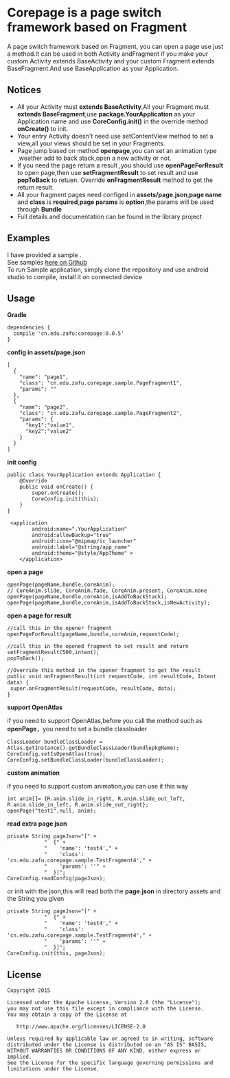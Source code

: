 Corepage is a page switch framework based on Fragment
====================================


A page switch framework based on Fragment, you can open a page use just a method.It can be used in both Activity andFragment if you make your custom Activity extends BaseActivity and your custom Fragment extends  BaseFragment.And use BaseApplication as your Application.


Notices
--------
 - All your Activity must **extends BaseActivity**,All your Fragment must **extends BaseFragment**,use **package.YourApplication** as your Application name and use **CoreConfig.init()** in the override method **onCreate()** to init.
 - Your entry Activity doesn't need  use setContentView method to set a view,all your views should be set in your Fragments.
 - Page jump based on method **openpage**,you can set an animation type ,weather add to back stack,open a new activity or not.
 - If you need the page return a result ,you should use **openPageForResult** to open page,then use **setFragmentResult** to set result and use **popToBack** to retuen. Override **onFragmentResult** method to get the return result.
 - All your fragment pages need configed in **assets/page.json**,**page name** and **class** is **required**,**page params** is **option**,the params will be used through **Bundle**
 - Full details and documentation can be found in the library project

Examples
--------

I have provided a sample .  
See samples [here on Github](https://github.com/dssljt/CorePage.git)  
To run Sample application, simply clone the repository and use android studio to compile,  install it on connected device  



Usage
-----


**Gradle**

```
dependencies {
  compile 'cn.edu.zafu:corepage:0.0.5'
}
```

**config in assets/page.json**

```
[
  {
    "name": "page1",
    "class": "cn.edu.zafu.corepage.sample.PageFragment1",
    "params": ""
  },
  {
    "name": "page2",
    "class": "cn.edu.zafu.corepage.sample.PageFragment2",
    "params": {
      "key1":"value1",
      "key2":"value2"
    }
  }
]
```

**init config**
```
public class YourApplication extends Application {
    @Override
    public void onCreate() {
        super.onCreate();
        CoreConfig.init(this);
    }
}
```

```
 <application
        android:name=".YourApplication"
        android:allowBackup="true"
        android:icon="@mipmap/ic_launcher"
        android:label="@string/app_name"
        android:theme="@style/AppTheme" >
    </application>
```


**open a page**

```
openPage(pageName,bundle,coreAnim);
// CoreAnim.slide, CoreAnim.fade, CoreAnim.present, CoreAnim.none
openPage(pageName,bundle,coreAnim,isAddToBackStack);
openPage(pageName,bundle,coreAnim,isAddToBackStack,isNewActivity);
```

**open a page for result**

```
//call this in the opener fragment
openPageForResult(pageName,bundle,coreAnim,requestCode);

//call this in the opened fragment to set result and return
setFragmentResult(500,intent);
popToBack(); 

//Override this method in the opener fragment to get the result
public void onFragmentResult(int requestCode, int resultCode, Intent data) {
 super.onFragmentResult(requestCode, resultCode, data);
} 
```

**support OpenAtlas**

if you need to support OpenAtlas,before you call the method such as **openPage**，you need to set a bundle classloader
```
ClassLoader bundleClassLoader = Atlas.getInstance().getBundleClassLoader(bundlepkgName);
CoreConfig.setIsOpenAtlas(true);
CoreConfig.setBundleClassLoader(bundleClassLoader);
```


**custom animation**

if you need to support custom animation,you can use it this way
```
int anim[]= {R.anim.slide_in_right, R.anim.slide_out_left, R.anim.slide_in_left, R.anim.slide_out_right};
openPage("test1",null, anim);
```

**read extra page json**

```
private String pageJson="[" +
            "  {" +
            "    'name': 'test4'," +
            "    'class': 'cn.edu.zafu.corepage.sample.TestFragment4'," +
            "    'params': ''" +
            "  }]";
CoreConfig.readConfig(pageJson);
```

or init with the json,this will read both the **page.json** in directory assets and the String you given

```
private String pageJson="[" +
            "  {" +
            "    'name': 'test4'," +
            "    'class': 'cn.edu.zafu.corepage.sample.TestFragment4'," +
            "    'params': ''" +
            "  }]";
CoreConfig.init(this, pageJson);
```


## License

    Copyright 2015 

    Licensed under the Apache License, Version 2.0 (the "License");
    you may not use this file except in compliance with the License.
    You may obtain a copy of the License at

       http://www.apache.org/licenses/LICENSE-2.0

    Unless required by applicable law or agreed to in writing, software
    distributed under the License is distributed on an "AS IS" BASIS,
    WITHOUT WARRANTIES OR CONDITIONS OF ANY KIND, either express or implied.
    See the License for the specific language governing permissions and
    limitations under the License.

